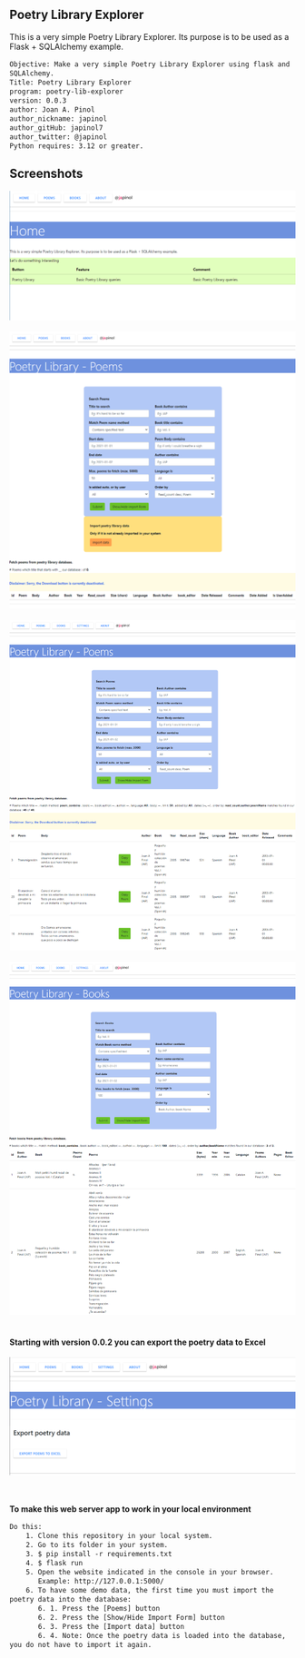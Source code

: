 ## Poetry Library Explorer
This is a very simple Poetry Library Explorer.
Its purpose is to be used as a Flask + SQLAlchemy example. 

	Objective: Make a very simple Poetry Library Explorer using flask and SQLAlchemy.
    Title: Poetry Library Explorer
	program: poetry-lib-explorer
	version: 0.0.3
	author: Joan A. Pinol
	author_nickname: japinol
	author_gitHub: japinol7
	author_twitter: @japinol
	Python requires: 3.12 or greater.


## Screenshots

<img src="screenshots/screenshot1.png"> <br/> <br/>
<img src="screenshots/screenshot2.png"> <br/> <br/>
<img src="screenshots/screenshot3.png"> <br/> <br/>
<img src="screenshots/screenshot4.png"> <br/> <br/>

#### Starting with version 0.0.2 you can export the poetry data to Excel
<img src="screenshots/screenshot5.png"> <br/>
<br> <br>

**To make this web server app to work in your local environment**

	Do this:
	    1. Clone this repository in your local system.
	    2. Go to its folder in your system.
	    3. $ pip install -r requirements.txt
	    4. $ flask run
	    5. Open the website indicated in the console in your browser.
	       Example: http://127.0.0.1:5000/
	    6. To have some demo data, the first time you must import the poetry data into the database:
	       6. 1. Press the [Poems] button
	       6. 2. Press the [Show/Hide Import Form] button
	       6. 3. Press the [Import data] button
	       6. 4. Note: Once the poetry data is loaded into the database, you do not have to import it again.
